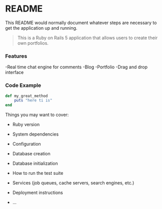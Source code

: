 # README

This README would normally document whatever steps are necessary to get the
application up and running.

>This is a Ruby on Rails 5 application that allows users to create their own portfolios.

### Features
-Real time chat engine for comments
-Blog
-Portfolio
-Drag and drop interface

### Code Example

```ruby
def my_great_method
    puts "here ti is"
end
```

Things you may want to cover:

* Ruby version

* System dependencies

* Configuration

* Database creation

* Database initialization

* How to run the test suite

* Services (job queues, cache servers, search engines, etc.)

* Deployment instructions

* ...
